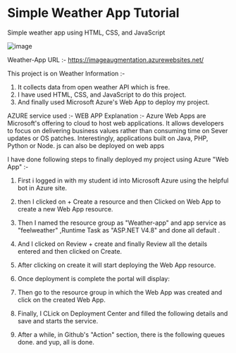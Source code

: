 # Simple Weather App Tutorial

Simple weather app using HTML, CSS, and JavaScript

![image](https://user-images.githubusercontent.com/20955511/111051345-0bcff300-845b-11eb-80ca-717a9a838e2c.png)

Weather-App URL :- https://imageaugmentation.azurewebsites.net/

This project is on Weather Information :-
1) It collects data from open weather API which is free.
2) I have used  HTML, CSS, and JavaScript to do this project.
3) And finally used Microsoft Azure's Web App to deploy my project.



AZURE service used :- WEB APP
Explanation :- Azure Web Apps are Microsoft's offering to cloud to host web applications. It allows developers to focus on delivering business values rather than consuming time on Sever updates or OS patches. Interestingly, applications built on Java, PHP, Python or Node. js can also be deployed on web apps

I have done following  steps to finally deployed my project using Azure "Web App" :-

1) First i logged in with my student id into Microsoft Azure using the helpful bot in Azure site.
2) then I clicked on + Create a resource and then Clicked on Web App to create a new Web App resource.    

3) Then I named the resource group as "Weather-app" and  app service as "feelweather" ,Runtime Task as "ASP.NET V4.8" and done all default .

4) And I clicked on Review + create and finally Review all the details entered and then clicked on Create.
5) After clicking on create it will start deploying the Web App resource.
6) Once deployment is complete the portal will display:

7) Then go to the resource group in which the Web App was created and click on the created Web App.
8) Finally, I CLick on Deployment Center and filled the following details and save and starts the service.

9) After a while, in Github's "Action" section, there is the following queues done. and yup, all is done.

